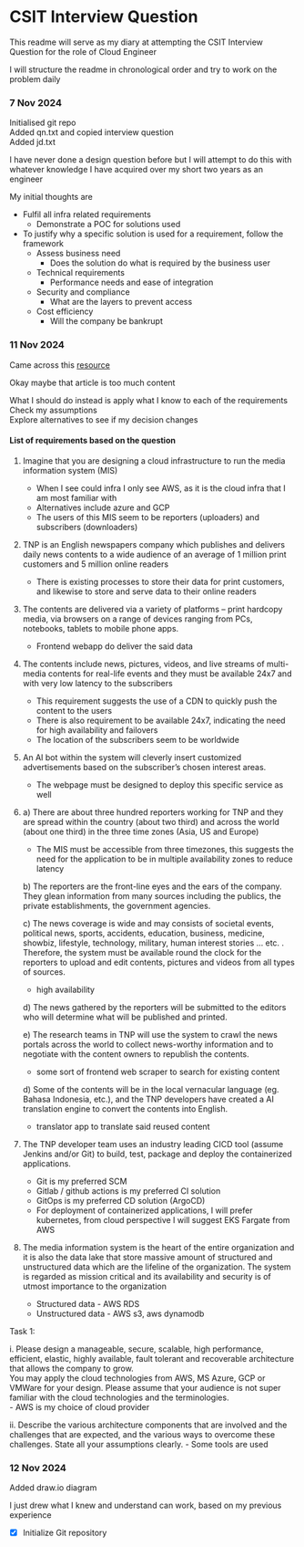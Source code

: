 # CSIT Interview Question

This readme will serve as my diary at attempting the CSIT Interview Question for the role of Cloud Engineer  

I will structure the readme in chronological order and try to work on the problem daily  

### 7 Nov 2024
Initialised git repo  
Added qn.txt and copied interview question  
Added jd.txt 

I have never done a design question before but I will attempt to do this with whatever knowledge I have acquired over my short two years as an engineer  

My initial thoughts are  
- Fulfil all infra related requirements 
    - Demonstrate a POC for solutions used
- To justify why a specific solution is used for a requirement, follow the framework
    - Assess business need
        - Does the solution do what is required by the business user
    - Technical requirements
        - Performance needs and ease of integration
    - Security and compliance
        - What are the layers to prevent access
    - Cost efficiency
        - Will the company be bankrupt


### 11 Nov 2024
Came across this [resource](https://interviewing.io/guides/system-design-interview)

Okay maybe that article is too much content  

What I should do instead is apply what I know to each of the requirements  
Check my assumptions  
Explore alternatives to see if my decision changes  


#### List of requirements based on the question
1. Imagine that you are designing a cloud infrastructure to run the media information system (MIS)
    -  When I see could infra I only see AWS, as it is the cloud infra that I am most familiar with
    - Alternatives include azure and GCP
    - The users of this MIS seem to be reporters (uploaders) and subscribers (downloaders)

2. TNP is an English newspapers company which publishes and delivers daily  news contents to a wide audience of an average of 1 million print customers and 5 million online readers
    - There is existing processes to store their data for print customers, and likewise to store and serve data to their online readers

3. The contents are delivered via a variety of platforms – print hardcopy media, via browsers  on a range of devices ranging from PCs, notebooks, tablets to mobile phone apps.  
    - Frontend webapp do deliver the said data

4. The contents include news, pictures, videos, and live streams of multi-media contents for  real-life events and they must be available 24x7 and with very low latency to the subscribers 
    - This requirement suggests the use of a CDN to quickly push the content to the users
    - There is also requirement to be available 24x7, indicating the need for high availability and failovers
    - The location of the subscribers seem to be worldwide

5. An AI bot within the system will cleverly insert customized advertisements based on the  subscriber’s chosen interest areas.
    - The webpage must be designed to deploy this specific service as well

6. a) There are about three hundred reporters working for TNP and they are spread within the  country (about two third) and across the world (about one third) in the three time zones  (Asia, US and Europe)  
    - The MIS must be accessible from three timezones, this suggests the need for the application to be in multiple availability zones to reduce latency
    
    b) The reporters are the front-line eyes and the ears of the company. They glean information  from many sources including the publics, the private establishments, the government  agencies.  
       
    c) The news coverage is wide and may consists of societal events, political news, sports,  accidents, education, business, medicine, showbiz, lifestyle, technology, military, human interest stories … etc. . Therefore, the system must be available round the clock for the  reporters to upload and edit contents, pictures and videos from all types of sources. 
    - high availability

    d)  The news gathered by the reporters will be submitted to the editors who will determine  what will be published and printed.  
      
    e) The research teams in TNP will use the system to crawl the news portals across the world to  collect news-worthy information and to negotiate with the content owners to republish the  contents.    
    - some sort of frontend web scraper to search for existing content
      
    d) Some of the contents will be in the local vernacular language (eg. Bahasa Indonesia, etc.), and the TNP developers have created a AI translation engine to convert the contents into  English.   
    - translator app to translate said reused content

7.  The TNP developer team uses an industry leading CICD tool (assume Jenkins and/or Git) to  build, test, package and deploy the containerized applications.
    - Git is my preferred SCM
    - Gitlab / github actions is my preferred CI solution
    - GitOps is my preferred CD solution (ArgoCD)
    - For deployment of containerized applications, I will prefer kubernetes, from cloud perspective I will suggest EKS Fargate from AWS

8. The media information system is the heart of the entire organization and it is also the data  lake that store massive amount of structured and unstructured data which are the lifeline of  the organization. The system is regarded as mission critical and its availability and security is  of utmost importance to the organization 
    - Structured data - AWS RDS
    - Unstructured data - AWS s3, aws dynamodb


Task 1:   
  
i. Please design a manageable, secure, scalable, high performance, efficient, elastic, highly  available, fault tolerant and recoverable architecture that allows the company to grow.  
You may apply the cloud technologies from AWS, MS Azure, GCP or VMWare for your design.  Please assume that your audience is not super familiar with the cloud technologies and the  terminologies.  
    - AWS is my choice of cloud provider  

ii. Describe the various architecture components that are involved and the challenges that are  expected, and the various ways to overcome these challenges. State all your assumptions  clearly. 
    - Some tools are used 


### 12 Nov 2024

Added draw.io diagram

I just drew what I knew and understand can work, based on my previous experience

- [x] Initialize Git repository 